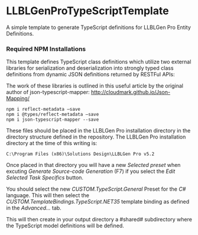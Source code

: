 
# LLBLGenProTypeScriptTemplate
A simple template to generate TypeScript definitions for LLBLGen Pro Entity Definitions.

### Required NPM Installations

This template defines TypeScript class definitions which utilize two external libraries for serialization and deserialization into  strongly typed class definitions from dynamic JSON definitions returned by RESTFul APIs:

The work of these libraries is outlined in this useful article by the original author of json-typescript-mapper:
http://cloudmark.github.io/Json-Mapping/

	npm i reflect-metadata –save
	npm i @types/reflect-metadata –save
	npm i json-typescript-mapper --save

These files should be placed in the LLBLGen Pro installation directory in the directory structure defined in the repository. The LLBLGen Pro installation directory at the time of this writing is:

	C:\Program Files (x86)\Solutions Design\LLBLGen Pro v5.2
  
Once placed in that directory you will have a new *Selected preset* when excuting *Generate Source-code Generation* (F7) if you select the *Edit Selected Task Specifics* button.

You should select the new *CUSTOM.TypeScript.General* Preset for the *C#* language. This will then select the *CUSTOM.TemplateBindings.TypeScript.NET35* template binding as defined in the *Advanced...* tab.

This will then create in your output directory a #shared# subdirectory where the TypeScript model definitions will be defined.
